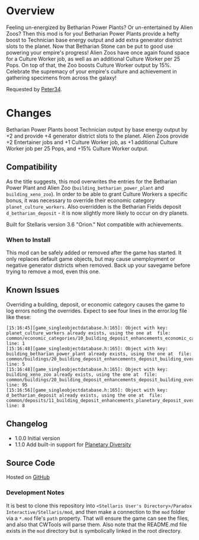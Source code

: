 # Overview

Feeling un-energized by Betharian Power Plants? Or un-entertained by Alien Zoos? Then this mod is for you! Betharian Power Plants provide a hefty boost to Technician base energy output and add extra generator district slots to the planet. Now that Betharian Stone can be put to good use powering your empire's progress! Alien Zoos have once again found space for a Culture Worker job, as well as an additional Culture Worker per 25 Pops. On top of that, the Zoo boosts Culture Worker output by 15%. Celebrate the supremacy of your empire's culture and achievement in gathering specimens from across the galaxy!

Requested by [Peter34](https://steamcommunity.com/profiles/76561198035019113).

# Changes

Betharian Power Plants boost Technician output by base energy output by +2 and provide +4 generator district slots to the planet. Alien Zoos provide +2 Entertainer jobs and +1 Culture Worker job, as +1 additional Culture Worker job per 25 Pops, and +15% Culture Worker output.

## Compatibility

As the title suggests, this mod overwrites the entries for the Betharian Power Plant and Alien Zoo (`building_betharian_power_plant` and `building_xeno_zoo`). In order to be able to grant Culture Workers a specific bonus, it was necessary to override their economic category `planet_culture_workers`. Also overridden is the Betharian Fields deposit `d_betharian_deposit` - it is now slightly more likely to occur on dry planets.

Built for Stellaris version 3.6 "Orion."  Not compatible with achievements.

### When to Install

This mod can be safely added or removed after the game has started. It only replaces default game objects, but may cause unemployment or negative generator districts when removed.  Back up your savegame before trying to remove a mod, even this one.

## Known Issues

Overriding a building, deposit, or economic category causes the game to log errors noting the overrides.  Expect to see four lines in the error.log file like these:

```
[15:16:45][game_singleobjectdatabase.h:165]: Object with key: planet_culture_workers already exists, using the one at  file: common/economic_categories/10_building_deposit_enhancements_economic_category_overrides.txt line: 1
[15:16:48][game_singleobjectdatabase.h:165]: Object with key: building_betharian_power_plant already exists, using the one at  file: common/buildings/20_building_deposit_enhancements_deposit_building_overrides.txt line: 5
[15:16:48][game_singleobjectdatabase.h:165]: Object with key: building_xeno_zoo already exists, using the one at  file: common/buildings/20_building_deposit_enhancements_deposit_building_overrides.txt line: 95
[15:16:56][game_singleobjectdatabase.h:165]: Object with key: d_betharian_deposit already exists, using the one at  file: common/deposits/11_building_deposit_enhancements_planetary_deposit_overrides.txt line: 8
```

## Changelog

* 1.0.0 Initial version
* 1.1.0 Add built-in support for [Planetary Diversity](https://steamcommunity.com/sharedfiles/filedetails/?id=819148835)

## Source Code

Hosted on [GitHub](https://github.com/corsairmarks/building_deposit_enhancements)

### Development Notes

It is best to clone this repository into `<Stellaris User's Directory>/Paradox Interactive/Stellaris/mod`, and then make a connection to the `mod` folder via a `*.mod` file's `path` property.  That will ensure the game can see the files, and also that CWTools will parse them.  Also note that the README.md file exists in the `mod` directory but is symbolically linked in the root directory.